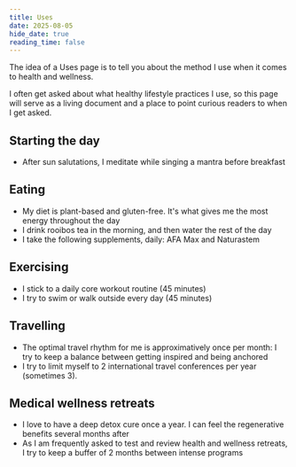 ```yaml
---
title: Uses
date: 2025-08-05
hide_date: true
reading_time: false
---
```


The idea of a Uses page is to tell you about the method I use when it comes to health and wellness.

I often get asked about what healthy lifestyle practices I use, so this page will serve as a living document and a place to point curious readers to when I get asked.

## Starting the day

- After sun salutations, I meditate while singing a mantra before breakfast

## Eating

- My diet is plant-based and gluten-free. It's what gives me the most energy throughout the day
- I drink rooibos tea in the morning, and then water the rest of the day
- I take the following supplements, daily: AFA Max and Naturastem

## Exercising

- I stick to a daily core workout routine (45 minutes)
- I try to swim or walk outside every day (45 minutes)

## Travelling

- The optimal travel rhythm for me is approximatively once per month: I try to keep a balance between getting inspired and being anchored
- I try to limit myself to 2 international travel conferences per year (sometimes 3).

## Medical wellness retreats

- I love to have a deep detox cure once a year. I can feel the regenerative benefits several months after
- As I am frequently asked to test and review health and wellness retreats, I try to keep a buffer of 2 months between intense programs